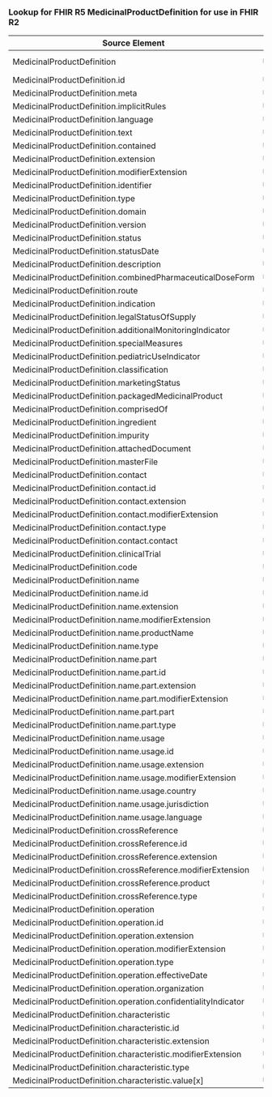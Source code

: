 ### Lookup for FHIR R5 MedicinalProductDefinition for use in FHIR R2

| Source Element | Usage | Target |
| -------------- | ----- | ------ |
| MedicinalProductDefinition | UseExtension | http://hl7.org/fhir/5.0/StructureDefinition/extension-MedicinalProductDefinition |
| MedicinalProductDefinition.id | UseExtensionFromAncestor | - |
| MedicinalProductDefinition.meta | UseExtensionFromAncestor | - |
| MedicinalProductDefinition.implicitRules | UseExtensionFromAncestor | - |
| MedicinalProductDefinition.language | UseExtensionFromAncestor | - |
| MedicinalProductDefinition.text | UseExtensionFromAncestor | - |
| MedicinalProductDefinition.contained | UseExtensionFromAncestor | - |
| MedicinalProductDefinition.extension | UseExtensionFromAncestor | - |
| MedicinalProductDefinition.modifierExtension | UseExtensionFromAncestor | - |
| MedicinalProductDefinition.identifier | UseExtensionFromAncestor | - |
| MedicinalProductDefinition.type | UseExtensionFromAncestor | - |
| MedicinalProductDefinition.domain | UseExtensionFromAncestor | - |
| MedicinalProductDefinition.version | UseExtensionFromAncestor | - |
| MedicinalProductDefinition.status | UseExtensionFromAncestor | - |
| MedicinalProductDefinition.statusDate | UseExtensionFromAncestor | - |
| MedicinalProductDefinition.description | UseExtensionFromAncestor | - |
| MedicinalProductDefinition.combinedPharmaceuticalDoseForm | UseExtensionFromAncestor | - |
| MedicinalProductDefinition.route | UseExtensionFromAncestor | - |
| MedicinalProductDefinition.indication | UseExtensionFromAncestor | - |
| MedicinalProductDefinition.legalStatusOfSupply | UseExtensionFromAncestor | - |
| MedicinalProductDefinition.additionalMonitoringIndicator | UseExtensionFromAncestor | - |
| MedicinalProductDefinition.specialMeasures | UseExtensionFromAncestor | - |
| MedicinalProductDefinition.pediatricUseIndicator | UseExtensionFromAncestor | - |
| MedicinalProductDefinition.classification | UseExtensionFromAncestor | - |
| MedicinalProductDefinition.marketingStatus | UseExtensionFromAncestor | - |
| MedicinalProductDefinition.packagedMedicinalProduct | UseExtensionFromAncestor | - |
| MedicinalProductDefinition.comprisedOf | UseExtensionFromAncestor | - |
| MedicinalProductDefinition.ingredient | UseExtensionFromAncestor | - |
| MedicinalProductDefinition.impurity | UseExtensionFromAncestor | - |
| MedicinalProductDefinition.attachedDocument | UseExtensionFromAncestor | - |
| MedicinalProductDefinition.masterFile | UseExtensionFromAncestor | - |
| MedicinalProductDefinition.contact | UseExtensionFromAncestor | - |
| MedicinalProductDefinition.contact.id | UseExtensionFromAncestor | - |
| MedicinalProductDefinition.contact.extension | UseExtensionFromAncestor | - |
| MedicinalProductDefinition.contact.modifierExtension | UseExtensionFromAncestor | - |
| MedicinalProductDefinition.contact.type | UseExtensionFromAncestor | - |
| MedicinalProductDefinition.contact.contact | UseExtensionFromAncestor | - |
| MedicinalProductDefinition.clinicalTrial | UseExtensionFromAncestor | - |
| MedicinalProductDefinition.code | UseExtensionFromAncestor | - |
| MedicinalProductDefinition.name | UseExtensionFromAncestor | - |
| MedicinalProductDefinition.name.id | UseExtensionFromAncestor | - |
| MedicinalProductDefinition.name.extension | UseExtensionFromAncestor | - |
| MedicinalProductDefinition.name.modifierExtension | UseExtensionFromAncestor | - |
| MedicinalProductDefinition.name.productName | UseExtensionFromAncestor | - |
| MedicinalProductDefinition.name.type | UseExtensionFromAncestor | - |
| MedicinalProductDefinition.name.part | UseExtensionFromAncestor | - |
| MedicinalProductDefinition.name.part.id | UseExtensionFromAncestor | - |
| MedicinalProductDefinition.name.part.extension | UseExtensionFromAncestor | - |
| MedicinalProductDefinition.name.part.modifierExtension | UseExtensionFromAncestor | - |
| MedicinalProductDefinition.name.part.part | UseExtensionFromAncestor | - |
| MedicinalProductDefinition.name.part.type | UseExtensionFromAncestor | - |
| MedicinalProductDefinition.name.usage | UseExtensionFromAncestor | - |
| MedicinalProductDefinition.name.usage.id | UseExtensionFromAncestor | - |
| MedicinalProductDefinition.name.usage.extension | UseExtensionFromAncestor | - |
| MedicinalProductDefinition.name.usage.modifierExtension | UseExtensionFromAncestor | - |
| MedicinalProductDefinition.name.usage.country | UseExtensionFromAncestor | - |
| MedicinalProductDefinition.name.usage.jurisdiction | UseExtensionFromAncestor | - |
| MedicinalProductDefinition.name.usage.language | UseExtensionFromAncestor | - |
| MedicinalProductDefinition.crossReference | UseExtensionFromAncestor | - |
| MedicinalProductDefinition.crossReference.id | UseExtensionFromAncestor | - |
| MedicinalProductDefinition.crossReference.extension | UseExtensionFromAncestor | - |
| MedicinalProductDefinition.crossReference.modifierExtension | UseExtensionFromAncestor | - |
| MedicinalProductDefinition.crossReference.product | UseExtensionFromAncestor | - |
| MedicinalProductDefinition.crossReference.type | UseExtensionFromAncestor | - |
| MedicinalProductDefinition.operation | UseExtensionFromAncestor | - |
| MedicinalProductDefinition.operation.id | UseExtensionFromAncestor | - |
| MedicinalProductDefinition.operation.extension | UseExtensionFromAncestor | - |
| MedicinalProductDefinition.operation.modifierExtension | UseExtensionFromAncestor | - |
| MedicinalProductDefinition.operation.type | UseExtensionFromAncestor | - |
| MedicinalProductDefinition.operation.effectiveDate | UseExtensionFromAncestor | - |
| MedicinalProductDefinition.operation.organization | UseExtensionFromAncestor | - |
| MedicinalProductDefinition.operation.confidentialityIndicator | UseExtensionFromAncestor | - |
| MedicinalProductDefinition.characteristic | UseExtensionFromAncestor | - |
| MedicinalProductDefinition.characteristic.id | UseExtensionFromAncestor | - |
| MedicinalProductDefinition.characteristic.extension | UseExtensionFromAncestor | - |
| MedicinalProductDefinition.characteristic.modifierExtension | UseExtensionFromAncestor | - |
| MedicinalProductDefinition.characteristic.type | UseExtensionFromAncestor | - |
| MedicinalProductDefinition.characteristic.value[x] | UseExtensionFromAncestor | - |
